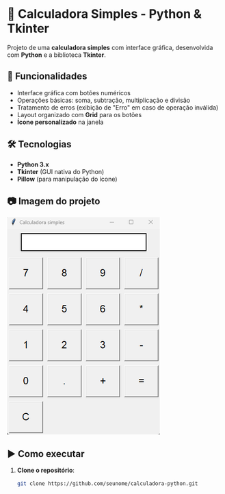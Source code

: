 # 🧮 Calculadora Simples - Python & Tkinter

Projeto de uma **calculadora simples** com interface gráfica, desenvolvida com **Python** e a biblioteca **Tkinter**.

## 🚀 Funcionalidades

- Interface gráfica com botões numéricos
- Operações básicas: soma, subtração, multiplicação e divisão
- Tratamento de erros (exibição de "Erro" em caso de operação inválida)
- Layout organizado com **Grid** para os botões
- **Ícone personalizado** na janela

## 🛠️ Tecnologias

- **Python 3.x**
- **Tkinter** (GUI nativa do Python)
- **Pillow** (para manipulação do ícone)

## 📷 Imagem do projeto

![screenshot](calculadora.png)

## ▶️ Como executar

1. **Clone o repositório**:
   ```bash
   git clone https://github.com/seunome/calculadora-python.git

